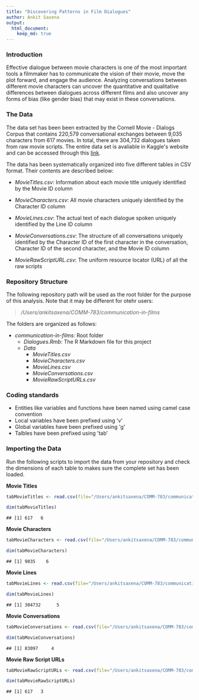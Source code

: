 ```yaml
---
title: "Discovering Patterns in Film Dialogues"
author: Ankit Saxena
output:
  html_document:
    keep_md: true
---
```


### Introduction

Effective dialogue between movie characters is one of the most important tools a filmmaker has to communicate the vision of their movie, move the plot forward, and engage the audience. Analyzing conversations between different movie characters can uncover the quantitative and qualitative differences between dialogues across different films and also uncover any forms of bias (like gender bias) that may exist in these conversations.

### The Data

The data set has been been extracted by the Cornell Movie - Dialogs Corpus that contains 220,579 conversational exchanges between 9,035 characters from 617 movies. In total, there are 304,732 dialogues taken from raw movie scripts. The entire data set is avaliable in Kaggle's website and can be accessed through this [link](https://www.kaggle.com/rajathmc/cornell-moviedialog-corpus).

The data has been systematically organized into five different tables in CSV format. Their contents are described below:

* _MovieTitles.csv_: Information about each movie title uniquely identified by the Movie ID column

* _MovieCharacters.csv_: All movie characters uniquely identified by the Character ID column

* _MovieLines.csv_: The actual text of each dialogue spoken uniquely identified by the Line ID column
  
* _MovieConversations.csv_: The structure of all conversations uniquely identified by the Character ID of the first character in the conversation, Character ID of the second character, and the Movie ID column

* _MovieRawScriptURL.csv_: The uniform resource locator (URL) of all the raw scripts

### Repository Structure

The following repository path will be used as the root folder for the purpose of this analysis. Note that it may be different for otehr users:

> _/Users/ankitsaxena/COMM-783/communication-in-films_

The folders are organized as follows:

* _communication-in-films_: Root folder
  + _Dialogues.Rmb_: The R Markdown file for this project
  + _Data_
    + _MovieTitles.csv_
    + _MovieCharacters.csv_
    + _MovieLines.csv_
    + _MovieConversations.csv_
    + _MovieRawScriptURLs.csv_

### Coding standards

* Entities like variables and functions have been named using camel case convention
* Local variables have been prefixed using 'v'
* Global variables have been prefixed using 'g'
* Talbles have been prefixed using 'tab'

### Importing the Data

Run the following scripts to import the data from your repository and check the dimensions of each table to makes sure the complete set has been loaded.

__Movie Titles__

```r
tabMovieTitles <- read.csv(file="/Users/ankitsaxena/COMM-783/communication-in-films/Data/MovieTitles.csv", header=FALSE, sep="|")
```


```r
dim(tabMovieTitles)
```

```
## [1] 617   6
```

__Movie Characters__

```r
tabMovieCharacters <- read.csv(file="/Users/ankitsaxena/COMM-783/communication-in-films/Data/MovieCharacters.csv", header=FALSE, sep="|")
```


```r
dim(tabMovieCharacters)
```

```
## [1] 9035    6
```

__Movie Lines__

```r
tabMovieLines <- read.csv(file="/Users/ankitsaxena/COMM-783/communication-in-films/Data/MovieLines.csv", header=FALSE, sep="|", quote="")
```


```r
dim(tabMovieLines)
```

```
## [1] 304732      5
```

__Movie Conversations__

```r
tabMovieConversations <- read.csv(file="/Users/ankitsaxena/COMM-783/communication-in-films/Data/MovieConversations.csv", header=FALSE, sep="|")
```


```r
dim(tabMovieConversations)
```

```
## [1] 83097     4
```

__Movie Raw Script URLs__

```r
tabMovieRawScriptURLs <- read.csv(file="/Users/ankitsaxena/COMM-783/communication-in-films/Data/MovieRawScriptURLs.csv", header=FALSE, sep="|")
```


```r
dim(tabMovieRawScriptURLs)
```

```
## [1] 617   3
```
